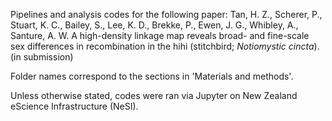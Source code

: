 Pipelines and analysis codes for the following paper:
Tan, H. Z., Scherer, P., Stuart, K. C., Bailey, S., Lee, K. D., Brekke, P., Ewen, J. G., Whibley, A., Santure, A. W. A high-density linkage map reveals broad- and fine-scale sex differences in recombination in the hihi (stitchbird; _Notiomystic cincta_). (in submission)

Folder names correspond to the sections in 'Materials and methods'.

Unless otherwise stated, codes were ran via Jupyter on New Zealand eScience Infrastructure (NeSI).
